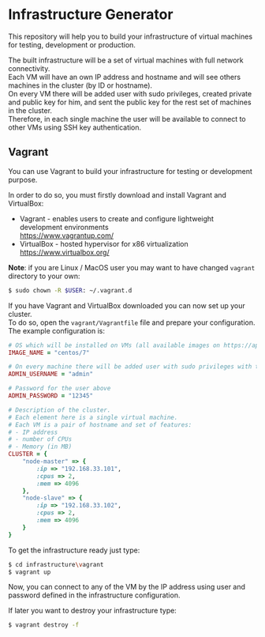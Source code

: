 # Infrastructure Generator

This repository will help you to build your infrastructure of virtual machines for testing, development or production.

The built infrastructure will be a set of virtual machines with full network connectivity.  
Each VM will have an own IP address and hostname and will see others machines in the cluster (by ID or hostname).  
On every VM there will be added user with sudo privileges, created private and public key for him, and sent the public key for the rest set of machines in the cluster.  
Therefore, in each single machine the user will be available to connect to other VMs using SSH key authentication.

## Vagrant

You can use Vagrant to build your infrastructure for testing or development purpose.  

In order to do so, you must firstly download and install Vagrant and VirtualBox:  
- Vagrant - enables users to create and configure lightweight development environments  
  https://www.vagrantup.com/
- VirtualBox - hosted hypervisor for x86 virtualization  
  https://www.virtualbox.org/
  
**Note**: if you are Linux / MacOS user you may want to have changed <code>vagrant</code> directory to your own:
```bash
$ sudo chown -R $USER: ~/.vagrant.d
```

If you have Vagrant and VirtualBox downloaded you can now set up your cluster.   
To do so, open the <code>vagrant/Vagrantfile</code> file and prepare your configuration.  
The example configuration is:
```ruby
# OS which will be installed on VMs (all available images on https://app.vagrantup.com/boxes/search)
IMAGE_NAME = "centos/7"

# On every machine there will be added user with sudo privileges with this name
ADMIN_USERNAME = "admin"

# Password for the user above
ADMIN_PASSWORD = "12345"

# Description of the cluster.
# Each element here is a single virtual machine.
# Each VM is a pair of hostname and set of features:
# - IP address
# - number of CPUs
# - Memory (in MB) 
CLUSTER = {
    "node-master" => {
        :ip => "192.168.33.101",
        :cpus => 2,
        :mem => 4096
    },
    "node-slave" => {
        :ip => "192.168.33.102",
        :cpus => 2,
        :mem => 4096
    }
}
```

To get the infrastructure ready just type:
```bash
$ cd infrastructure\vagrant
$ vagrant up
```

Now, you can connect to any of the VM by the IP address using user and password defined in the infrastructure configuration.

If later you want to destroy your infrastructure type:
```bash
$ vagrant destroy -f
```
